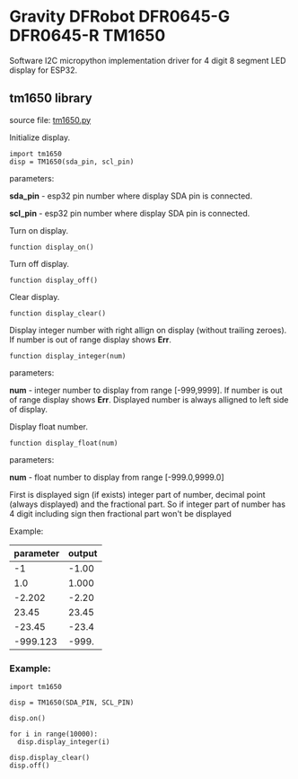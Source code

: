 # Gravity DFRobot DFR0645-G DFR0645-R TM1650
Software I2C micropython implementation driver for 4 digit 8 segment LED display for ESP32.

## tm1650 library

source file: [tm1650.py](./tm1650.py)


Initialize display.
```
import tm1650
disp = TM1650(sda_pin, scl_pin)
```
parameters:

**sda_pin** - esp32 pin number where display SDA pin is connected.

**scl_pin** - esp32 pin number where display SDA pin is connected.


Turn on display.
```
function display_on()
```


Turn off display.
```
function display_off()
```


Clear display.
```
function display_clear()
```


Display integer number with right allign on display (without trailing zeroes). If number is out of range display shows **Err**.
```
function display_integer(num)
```

parameters:

**num** - integer number to display from range [-999,9999]. If number is out of range display shows **Err**.
Displayed number is always alligned to left side of display. 


Display float number.
```
function display_float(num)
```

parameters:

**num** - float number to display from range [-999.0,9999.0]


First is displayed sign (if exists) integer part of number, decimal point (always displayed) and the fractional part.
So if integer part of number has 4 digit including sign then fractional part won't be displayed

Example:

| parameter  | output  |
|------------|---------|
| -1         | -1.00   |
| 1.0        | 1.000   |
| -2.202     | -2.20   |
| 23.45      | 23.45   |
| -23.45     | -23.4   |
| -999.123   | -999.   |


### Example:

```
import tm1650

disp = TM1650(SDA_PIN, SCL_PIN)

disp.on()

for i in range(10000):
  disp.display_integer(i)

disp.display_clear()
disp.off()
```
